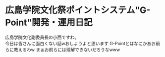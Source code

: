 # 広島学院文化祭ポイントシステム"G-Point"開発・運用日記  
広島学院文化副委員長の小西ですわ。  
今日は皆さんに面白くない話wおしようよと思います
G-Pointとはなにかあお前らに教えるわw
まぁお前らには理解できないだろうなwww
